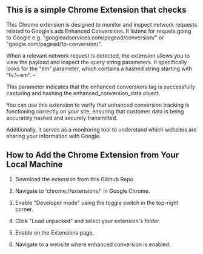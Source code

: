 
## This is a simple Chrome Extension that checks  

This Chrome extension is designed to monitor and inspect network requests related to Google’s ads Enhanced Conversions. It listens for requets going to Google e.g.  "googleadservices.com/pagead/conversion/" or "google.com/pagead/1p-conversion/".

When a relevant network request is detected, the extension allows you to view the payload and inspect the query string parameters. It specifically looks for the "em" parameter, which contains a hashed string starting with "tv.1~em". -

This parameter indicates that the enhanced conversions tag is successfully capturing and hashing the enhanced_conversion_data object.

You can use this extension to verify that enhanced conversion tracking is functioning correctly on your site, ensuring that customer data is being accurately hashed and securely transmitted. 

Additionally, it serves as a monitoring tool to understand which websites are sharing your information with Google.

## How to Add the Chrome Extension from Your Local Machine

1. Download the extension from this Gibhub Repo

2. Navigate to 'chrome://extensions/' in Google Chrome.

3. Enable "Developer mode" using the toggle switch in the top-right corner.

4. Click "Load unpacked" and select your extension's folder.

5. Enable on the Extensions page.

6. Navigate to a website where enhanced conversion is enabled.
